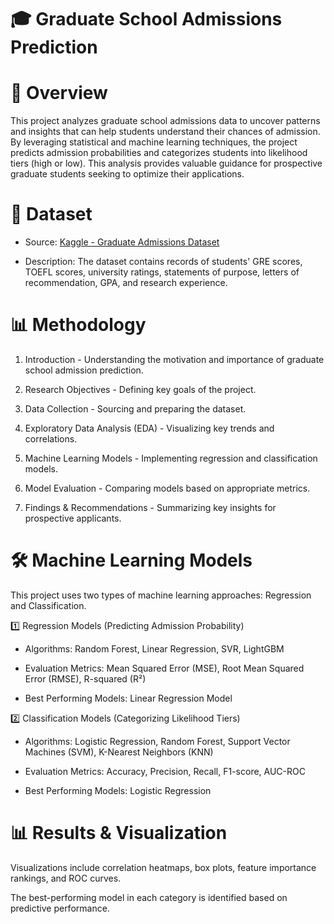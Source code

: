 # 🎓 Graduate School Admissions Prediction

# 📌 Overview

This project analyzes graduate school admissions data to uncover patterns and insights that can help students understand their chances of admission. By leveraging statistical and machine learning techniques, the project predicts admission probabilities and categorizes students into likelihood tiers (high or low). This analysis provides valuable guidance for prospective graduate students seeking to optimize their applications.

# 📂 Dataset

- Source: [Kaggle - Graduate Admissions Dataset](https://www.kaggle.com/datasets/mohansacharya/graduate-admissions)

- Description: The dataset contains records of students' GRE scores, TOEFL scores, university ratings, statements of purpose, letters of recommendation, GPA, and research experience.

# 📊 Methodology

1. Introduction - Understanding the motivation and importance of graduate school admission prediction.

2. Research Objectives - Defining key goals of the project.

3. Data Collection - Sourcing and preparing the dataset.

4. Exploratory Data Analysis (EDA) - Visualizing key trends and correlations.

5. Machine Learning Models - Implementing regression and classification models.

6. Model Evaluation - Comparing models based on appropriate metrics.

7. Findings & Recommendations - Summarizing key insights for prospective applicants.

# 🛠️ Machine Learning Models

This project uses two types of machine learning approaches: Regression and Classification.

1️⃣ Regression Models (Predicting Admission Probability)

- Algorithms: Random Forest, Linear Regression, SVR, LightGBM

- Evaluation Metrics: Mean Squared Error (MSE), Root Mean Squared Error (RMSE), R-squared (R²)

- Best Performing Models: Linear Regression Model

2️⃣ Classification Models (Categorizing Likelihood Tiers)

- Algorithms: Logistic Regression, Random Forest, Support Vector Machines (SVM), K-Nearest Neighbors (KNN)

- Evaluation Metrics: Accuracy, Precision, Recall, F1-score, AUC-ROC

- Best Performing Models: Logistic Regression

# 📊 Results & Visualization

Visualizations include correlation heatmaps, box plots, feature importance rankings, and ROC curves.

The best-performing model in each category is identified based on predictive performance.
